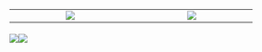 <table>
  <tr align= "center">
    <td valign="top" width= "200"><img src="https://res.cloudinary.com/drewzxzgc/image/upload/v1603334757/jrwtge1vm9bgn9qbi9ld.png"/></td>
    <td valign="top" width= "200"><img src="https://res.cloudinary.com/drewzxzgc/image/upload/v1603334756/ayqpjnyglh6xpkvfbtzt.png"/></td>
  </tr>
</table>




<div align="center" style= "margin-top: 20">
  <div style="display: flex; align-items: flex-start;">
    <img src="https://github-readme-stats.vercel.app/api/top-langs/?username=anuraghazra&layout=compact&show_icons=true&title_color=ffffff&icon_color=34abeb&text_color=daf7dc&bg_color=151515"/>
    <img src="https://github-readme-stats.vercel.app/api?username=anuraghazra&show_icons=true&title_color=ffffff&icon_color=34abeb&text_color=daf7dc&bg_color=151515" />
  </div>
</div>
